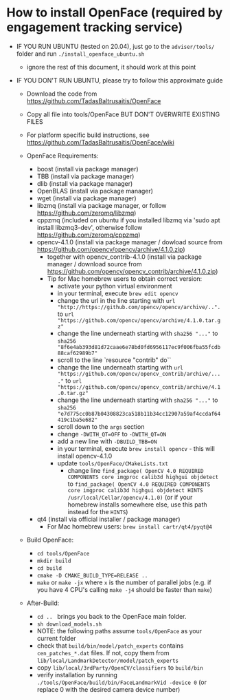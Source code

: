 # How to install OpenFace (required by engagement tracking service)

* IF YOU RUN UBUNTU (tested on 20.04), just go to the `adviser/tools/` folder and run `./install_openface_ubuntu.sh`
    * ignore the rest of this document, it should work at this point

* IF YOU DON'T RUN UBUNTU, please try to follow this approximate guide
    * Download the code from https://github.com/TadasBaltrusaitis/OpenFace
    * Copy all file into tools/OpenFace BUT DON'T OVERWRITE EXISTING FILES

    * For platform specific build instructions, see https://github.com/TadasBaltrusaitis/OpenFace/wiki 
    * OpenFace Requirements:
        * boost (install via package manager)
        * TBB  (install via package manager)
        * dlib (install via package manager)
        * OpenBLAS (install via package manager)
        * wget (install via package manager)
        * libzmq (install via package manager, or follow https://github.com/zeromq/libzmq)
        * cppzmq (included on ubuntu if you installed libzmq via 'sudo apt install libzmq3-dev', otherwise follow https://github.com/zeromq/cppzmq)
        * opencv-4.1.0 (install via package manager / dowload source from https://github.com/opencv/opencv/archive/4.1.0.zip)
            * together with opencv_contrib-4.1.0 (install via package manager / download source from https://github.com/opencv/opencv_contrib/archive/4.1.0.zip)
            * Tip for Mac homebrew users to obtain correct version:
                * activate your python virtual environment
                * in your terminal, execute `brew edit opencv`
                * change the url in the line starting with `url "http://https://github.com/opencv/opencv/archive/..".` to `url "https://github.com/opencv/opencv/archive/4.1.0.tar.gz"`
                * change the line underneath starting with `sha256 "..."` to `sha256 "8f6e4ab393d81d72caae6e78bd0fd6956117ec9f006fba55fcdb88caf62989b7"`
                * scroll to the line `resource "contrib" do``
                * change the line underneath starting with `url "https://github.com/opencv/opencv_contrib/archive/...."` to `url "https://github.com/opencv/opencv_contrib/archive/4.1.0.tar.gz"`
                * change the line underneath starting with `sha256 "..."` to `sha256 "e7d775cc0b87b04308823ca518b11b34cc12907a59af4ccdaf64419c1ba5e682"`
                * scroll down to the `args` section
                * change `-DWITH_QT=OFF` to `-DWITH_QT=ON`
                * add a new line with `-DBUILD_TBB=ON`
                * in your terminal, execute `brew install opencv` - this will install opencv-4.1.0 
                * update `tools/OpenFace/CMakeLists.txt`
                    * change line `find_package( OpenCV 4.0 REQUIRED COMPONENTS core imgproc calib3d highgui objdetect` to `find_package( OpenCV 4.0 REQUIRED COMPONENTS core imgproc calib3d highgui objdetect HINTS /usr/local/Cellar/opencv/4.1.0)` (or if your homebrew installs somewhere else, use this path instead for the `HINTS`)
        * qt4 (install via official installer / package manager)
            * For Mac homebrew users: `brew install cartr/qt4/pyqt@4`
    * Build OpenFace:
        * `cd tools/OpenFace`
        * `mkdir build`
        * `cd build`
        * `cmake -D CMAKE_BUILD_TYPE=RELEASE ..`
        * `make` or `make -jx` where `x` is the number of parallel jobs (e.g. if you have 4 CPU's calling `make -j4` should be faster than `make`) 
    * After-Build:
        * `cd .. ` brings you back to the OpenFace main folder.
        * `sh download_models.sh`
        * NOTE: the following paths assume `tools/OpenFace` as your current folder
        * check that `build/bin/model/patch_experts` contains `cen_patches_*.dat` files. If not, copy them from `lib/local/LandmarkDetector/model/patch_experts`
        * copy `lib/local/3rdParty/OpenCV/classifiers` to `build/bin`
        * verify installation by running `./tools/OpenFace/build/bin/FaceLandmarkVid -device 0` (or replace 0 with the desired camera device number)


